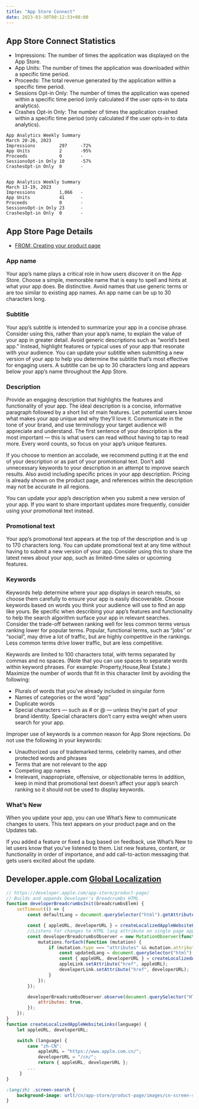 ```yaml
---
title: "App Store Connect"
date: 2023-03-30T00:12:53+08:00
---
```


## App Store Connect Statistics

* Impressions: The number of times the application was displayed on the App Store.
* App Units: The number of times the application was downloaded within a specific time period.
* Proceeds: The total revenue generated by the application within a specific time period.
* Sessions Opt-in Only: The number of times the application was opened within a specific time period (only calculated if the user opts-in to data analytics).
* Crashes Opt-in Only: The number of times the application crashed within a specific time period (only calculated if the user opts-in to data analytics).

```
App Analytics Weekly Summary
March 20-26, 2023
Impressions	        297	    -72%
App Units	        2	    -95%
Proceeds	        0	    -
SessionsOpt-in Only	10	    -57%
CrashesOpt-in Only	0	    -


App Analytics Weekly Summary
March 13-19, 2023
Impressions	        1,066	-
App Units	        41	    -
Proceeds	        0	    -
SessionsOpt-in Only	23	    -
CrashesOpt-in Only	0	    -
```

## App Store Page Details

* [FROM: Creating your product page](https://developer.apple.com/app-store/product-page/)

### App name

Your app’s name plays a critical role in how users discover it on the App Store. Choose a simple, memorable name that is easy to spell and hints at what your app does. Be distinctive. Avoid names that use generic terms or are too similar to existing app names. An app name can be up to 30 characters long.

### Subtitle

Your app’s subtitle is intended to summarize your app in a concise phrase. Consider using this, rather than your app’s name, to explain the value of your app in greater detail. Avoid generic descriptions such as “world’s best app.” Instead, highlight features or typical uses of your app that resonate with your audience. You can update your subtitle when submitting a new version of your app to help you determine the subtitle that’s most effective for engaging users. A subtitle can be up to 30 characters long and appears below your app’s name throughout the App Store.

### Description

Provide an engaging description that highlights the features and functionality of your app. The ideal description is a concise, informative paragraph followed by a short list of main features. Let potential users know what makes your app unique and why they’ll love it. Communicate in the tone of your brand, and use terminology your target audience will appreciate and understand. The first sentence of your description is the most important — this is what users can read without having to tap to read more. Every word counts, so focus on your app’s unique features.

If you choose to mention an accolade, we recommend putting it at the end of your description or as part of your promotional text. Don’t add unnecessary keywords to your description in an attempt to improve search results. Also avoid including specific prices in your app description. Pricing is already shown on the product page, and references within the description may not be accurate in all regions.

You can update your app’s description when you submit a new version of your app. If you want to share important updates more frequently, consider using your promotional text instead.

### Promotional text

Your app’s promotional text appears at the top of the description and is up to 170 characters long. You can update promotional text at any time without having to submit a new version of your app. Consider using this to share the latest news about your app, such as limited-time sales or upcoming features.

### Keywords

Keywords help determine where your app displays in search results, so choose them carefully to ensure your app is easily discoverable. Choose keywords based on words you think your audience will use to find an app like yours. Be specific when describing your app’s features and functionality to help the search algorithm surface your app in relevant searches. Consider the trade-off between ranking well for less common terms versus ranking lower for popular terms. Popular, functional terms, such as “jobs” or “social”, may drive a lot of traffic, but are highly competitive in the rankings. Less common terms drive lower traffic, but are less competitive.

Keywords are limited to 100 characters total, with terms separated by commas and no spaces. (Note that you can use spaces to separate words within keyword phrases. For example: Property,House,Real Estate.) Maximize the number of words that fit in this character limit by avoiding the following:

* Plurals of words that you’ve already included in singular form
* Names of categories or the word “app”
* Duplicate words
* Special characters — such as # or @ — unless they’re part of your brand identity. Special characters don’t carry extra weight when users search for your app.

Improper use of keywords is a common reason for App Store rejections. Do not use the following in your keywords:

* Unauthorized use of trademarked terms, celebrity names, and other protected words and phrases
* Terms that are not relevant to the app
* Competing app names
* Irrelevant, inappropriate, offensive, or objectionable terms
In addition, keep in mind that promotional text doesn’t affect your app’s search ranking so it should not be used to display keywords.

### What’s New

When you update your app, you can use What’s New to communicate changes to users. This text appears on your product page and on the Updates tab.

If you added a feature or fixed a bug based on feedback, use What’s New to let users know that you’ve listened to them. List new features, content, or functionality in order of importance, and add call-to-action messaging that gets users excited about the update.

## Developer.apple.com [Global Localization](https://developer.apple.com/app-store/product-page/)

```js
// https://developer.apple.com/app-store/product-page/
// Builds and appends Developer's Breadcrumbs HTML
function developerBreadcrumbsInit(breadcrumbsElem) {
    setTimeout(() => {
        const defaultLang = document.querySelector("html").getAttribute("lang") ? document.querySelector("html").getAttribute("lang").replace("_", "-") : "en";

        const { appleURL, developerURL } = createLocalizedAppleWebsiteLinks(defaultLang);
        //Listens for changes to HTML lang attribute on single page apps
        const developerBreadcrumbsObserver = new MutationObserver(function (mutations) {
            mutations.forEach(function (mutation) {
                if (mutation.type === "attributes" && mutation.attributeName === "lang") {
                    const updatedLang = document.querySelector("html").getAttribute("lang") ? document.querySelector("html").getAttribute("lang").replace("_", "-") : "en";
                    const { appleURL, developerURL } = createLocalizedAppleWebsiteLinks(updatedLang);
                    appleLink.setAttribute("href", appleURL);
                    developerLink.setAttribute("href", developerURL);
                }
            });
        });

        developerBreadcrumbsObserver.observe(document.querySelector("HTML"), {
            attributes: true,
        });
    });
}
function createLocalizedAppleWebsiteLinks(language) {
    let appleURL, developerURL;

    switch (language) {
        case "zh-CN":
            appleURL = "https://www.apple.com.cn/";
            developerURL = "/cn/";
            return { appleURL, developerURL };
        ...
     }
}
```

```css
:lang(zh) .screen-search {
    background-image: url(/cn/app-store/product-page/images/cn-screen-search-medium_2x.jpg);
}
```
